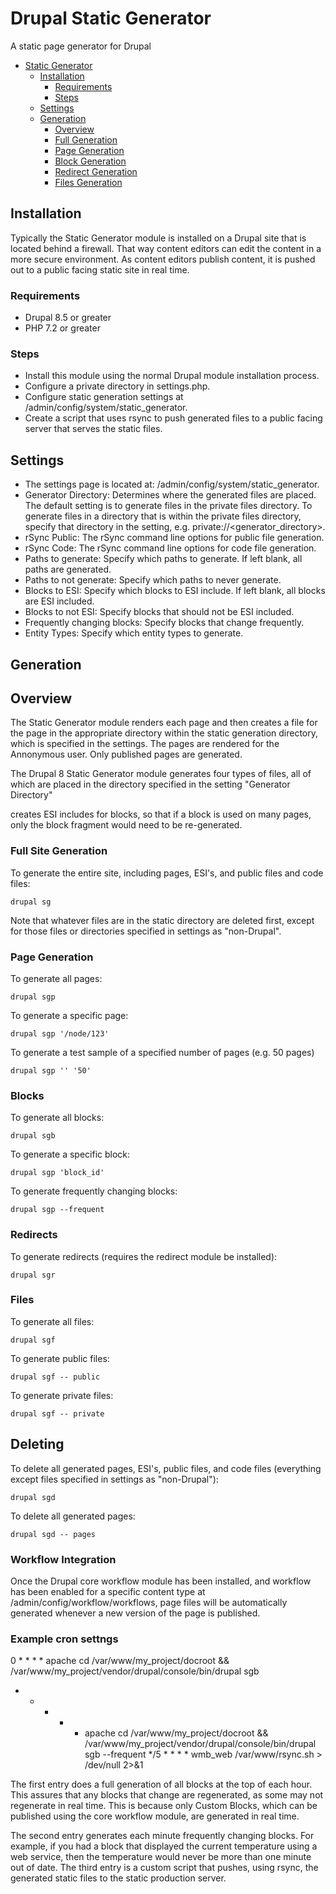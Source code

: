 # Drupal Static Generator

A static page generator for Drupal

- [Static Generator](#drupal-admin-ui)
  * [Installation](#installation)
    + [Requirements](#requirements)
    + [Steps](#steps)
  * [Settings](#settings)
  * [Generation](#generation)
    + [Overview](#overview)
    + [Full Generation](#full-generation)
    + [Page Generation](#page-generation)
    + [Block Generation](#block-generation)
    + [Redirect Generation](#redirect-generation)
    + [Files Generation](#files-generation)
    
## Installation

Typically the Static Generator module is installed on a Drupal site that is located behind a firewall.
That way content editors can edit the content in a more secure environment.  As content editors 
publish content, it is pushed out to a public facing static site in real time.

### Requirements

- Drupal 8.5 or greater
- PHP 7.2 or greater

### Steps
- Install this module using the normal Drupal module installation process.
- Configure a private directory in settings.php.
- Configure static generation settings at /admin/config/system/static_generator.
- Create a script that uses rsync to push generated files to a public facing server that serves
the static files.

## Settings
 
- The settings page is located at: /admin/config/system/static_generator.
- Generator Directory: Determines where the generated files are placed. The default setting is to generate files in the
  private files directory.  To generate files in a directory that is within the private files directory,
  specify that directory in the setting, e.g. private://<generator_directory>.
- rSync Public: The rSync command line options for public file generation.
- rSync Code: The rSync command line options for code file generation.
- Paths to generate: Specify which paths to generate.  If left blank, all paths are generated.
- Paths to not generate: Specify which paths to never generate.
- Blocks to ESI: Specify which blocks to ESI include. If left blank, all blocks are ESI included.
- Blocks to not ESI: Specify blocks that should not be ESI included.
- Frequently changing blocks: Specify blocks that change frequently.
- Entity Types: Specify which entity types to generate.

## Generation
## Overview
The Static Generator module renders each page and then creates a file for the page
in the appropriate directory within the static generation directory, which is specified
in the settings. The pages are rendered for the Annonymous user.  Only published pages 
are generated.


The Drupal 8 Static Generator module generates four types of files, all of which are placed in the directory specified in the setting "Generator Directory"

creates ESI includes for blocks, so that if a block is used on many pages, only the block fragment would need to be re-generated.


### Full Site Generation
To generate the entire site, including pages, ESI's, and public files and code files:
```
drupal sg
```
Note that whatever files are in the static directory are deleted first, 
except for those files or directories specified in settings as "non-Drupal".
### Page Generation

To generate all pages:
```
drupal sgp
```

To generate a specific page:

```
drupal sgp '/node/123'
```

To generate a test sample of a specified number of pages (e.g. 50 pages)
```
drupal sgp '' '50'
```

### Blocks
To generate all blocks:
```
drupal sgb
```

To generate a specific block:

```
drupal sgp 'block_id'
```

To generate frequently changing blocks:

```
drupal sgp --frequent
```

### Redirects
To generate redirects (requires the redirect module be installed):
```
drupal sgr
```

### Files

To generate all files:
```
drupal sgf
```
To generate public files:
```
drupal sgf -- public
```
To generate private files:
```
drupal sgf -- private
```

## Deleting
To delete all generated pages, ESI's, public files, and code files 
(everything except files specified in settings as "non-Drupal"):
```
drupal sgd
```
To delete all generated pages:
```
drupal sgd -- pages
```

### Workflow Integration

Once the Drupal core workflow module has been installed, and workflow 
has been enabled for a specific content type at /admin/config/workflow/workflows,
page files will be automatically generated whenever a new version of 
the page is published.

### Example cron settngs

0 * * * * apache cd /var/www/my_project/docroot && /var/www/my_project/vendor/drupal/console/bin/drupal sgb
* * * * * apache cd /var/www/my_project/docroot &&  /var/www/my_project/vendor/drupal/console/bin/drupal sgb --frequent
*/5 * * * * wmb_web /var/www/rsync.sh > /dev/null 2>&1

The first entry does a full generation of all blocks at the top of each hour.  This assures that any
blocks that change are regenerated, as some may not regenerate in real time.  This is because only Custom
Blocks, which can be published using the core workflow module, are generated in real time.

The second entry generates each minute frequently changing blocks.  For example, if you had a block
that displayed the current temperature using a web service, then the temperature would never be more
than one minute out of date. The third entry is a custom script that pushes, using rsync, the generated static files
to the static production server.
